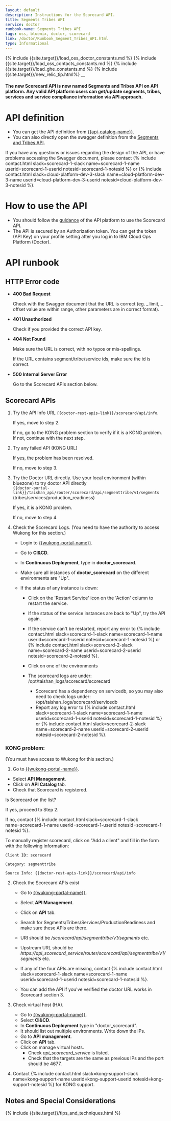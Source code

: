 ```yaml
---
layout: default
description: Instructions for the Scorecard API.
title: Segments Tribes API
service: doctor
runbook-name: Segments Tribes API
tags: oss, bluemix, doctor, scorecard
link: /doctor/Runbook_Segment_Tribes_API.html
type: Informational
---
```


{% include {{site.target}}/load_oss_doctor_constants.md %}
{% include {{site.target}}/load_oss_contacts_constants.md %}
{% include {{site.target}}/load_ghe_constants.md %}
{% include {{site.target}}/new_relic_tip.html%}
__


#### The new Scorecard API is now named Segments and Tribes API on API platform. Any valid API platform users can get/update segments, tribes, services and service compliance information via API approach.

# API definition
- You can get the API definition from [{{api-catalog-name}}]({{api-catalog-link}}).
- You can also directly open the swagger definition from the [Segments and Tribes API]({{api-catalog-link}}/swagger-ui/dist/index.html?url=/specs/segmentsTribes.yaml&no-proxy).

If you have any questions or issues regarding the design of the API, or have problems accessing the Swagger document, please contact {% include contact.html slack=scorecard-1-slack name=scorecard-1-name userid=scorecard-1-userid notesid=scorecard-1-notesid %} or {% include contact.html slack=cloud-platform-dev-3-slack name=cloud-platform-dev-3-name userid=cloud-platform-dev-3-userid notesid=cloud-platform-dev-3-notesid %}.

# How to use the API
- You should follow the [guidance]({{repos-cloud-sre-tools-platform-link}}/wiki/API-Platform-Overview) of the API platform to use the Scorecard API.
- The API is secured by an Authorization token. You can get the token (API Key) on your profile setting after you log in to IBM Cloud Ops Platform (Doctor).

# API runbook
## HTTP Error code
* **400 Bad Request**

  Check with the Swagger document that the URL is correct (eg. _ limit, _ offset value are within range, other parameters are in correct format).

* **401 Unauthorized**

  Check if you provided the correct API key.

* **404 Not Found**

  Make sure the URL is correct, with no typos or mis-spellings.

  If the URL contains segment/tribe/service ids, make sure the id is correct.

* **500 Internal Server Error**

  Go to the Scorecard APIs section below.

## Scorecard APIs

1. Try the API Info URL `{{doctor-rest-apis-link}}/scorecard/api/info`.

   If yes, move to step 2.

   If no, go to the KONG problem section to verify if it is a KONG problem. If not, continue with the next step.

2. Try any failed API (KONG URL)

   If yes, the problem has been resolved.

   If no, move to step 3.

3. Try the Doctor URL directly.
   Use your local environment (within bluezone) to try doctor API directly  
   `{{doctor-portal-link}}/taishan_api/router/scorecard/api/segmenttribe/v1/segments`
    (tribes/services/production_readiness)  

   If yes, it is a KONG problem.

   If no, move to step 4.

4. Check the Scorecard Logs. (You need to have the authority to access Wukong for this section.)  

   * Login to [{{wukong-portal-name}}]({{wukong-portal-link}}).

   * Go to **CI&CD**.

   * In **Continuous Deployment**, type in **doctor_scorecard**.

   * Make sure all instances of __doctor_scorecard__ on the different environments are "Up".  

   * If the status of any instance is down:
     - Click on the 'Restart Service' icon on the 'Action' column to restart the service.   
     - If the status of the service instances are back to "Up", try the API again.   
     - If the service can't be restarted, report any error to {% include contact.html slack=scorecard-1-slack name=scorecard-1-name userid=scorecard-1-userid notesid=scorecard-1-notesid %} or {% include contact.html slack=scorecard-2-slack name=scorecard-2-name userid=scorecard-2-userid notesid=scorecard-2-notesid %}.

     - Click on one of the environments
     - The scorecard logs are under: /opt/taishan_logs/scorecard/scorecard  
       - Scorecard has a dependency on servicedb, so you may also need to check logs under:
         /opt/taishan_logs/scorecard/servicedb  
       - Report any log error to {% include contact.html slack=scorecard-1-slack name=scorecard-1-name userid=scorecard-1-userid notesid=scorecard-1-notesid %} or {% include contact.html slack=scorecard-2-slack name=scorecard-2-name userid=scorecard-2-userid notesid=scorecard-2-notesid %}.

### KONG problem:
(You must have access to Wukong for this section.)

1. Go to [{{wukong-portal-name}}]({{wukong-portal-link}}).
  - Select **API Management**.
  - Click on **API Catalog** tab.
  - Check that Scorecard is registered.

   Is Scorecard on the list?

   If yes, proceed to Step 2.

   If no, contact {% include contact.html slack=scorecard-1-slack name=scorecard-1-name userid=scorecard-1-userid notesid=scorecard-1-notesid %}.

   To manually register scorecard, click on "Add a client" and fill in the form with the following information:

   ```
   Client ID: scorecard

   Category: segmenttribe

   Source Info: {{doctor-rest-apis-link}}/scorecard/api/info
   ```

2. Check the Scorecard APIs exist
   - Go to [{{wukong-portal-name}}]({{wukong-portal-link}}).
   - Select **API Management**.
   - Click on **API** tab.
   - Search for Segments/Tribes/Services/ProductionReadiness and make sure these APIs are there.

   - URI should be _/scorecard/api/segmenttribe/v1/segments_ etc.

   - Upstream URL should be _https://api_scorecard_service/router/scorecard/api/segmenttribe/v1/segments_ etc.

   - If any of the four APIs are missing, contact {% include contact.html slack=scorecard-1-slack name=scorecard-1-name userid=scorecard-1-userid notesid=scorecard-1-notesid %}.

   - You can add the API if you've verified the doctor URL works in Scorecard section 3.

3. Check virtual host (HA).

   - Go to [{{wukong-portal-name}}]({{wukong-portal-link}}).
   - Select **CI&CD**.
   - In **Continuous Deployment** type in "doctor_scorecard".
   - It should list out multiple environments. Write down the IPs.
   - Go to **API management**.
   - Click on **API** tab.
   - Click on manage virtual hosts.
     - Check _api_scorecard_service_ is listed.
     - Check that the targets are the same as previous IPs and the port should be 4677.

4. Contact {% include contact.html slack=kong-support-slack name=kong-support-name userid=kong-support-userid notesid=kong-support-notesid %} for KONG support.


## Notes and Special Considerations

{% include {{site.target}}/tips_and_techniques.html %}

